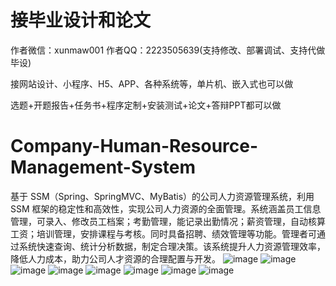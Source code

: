 # 接毕业设计和论文
作者微信：xunmaw001  作者QQ：2223505639(支持修改、部署调试、支持代做毕设)

接网站设计、小程序、H5、APP、各种系统等，单片机、嵌入式也可以做

选题+开题报告+任务书+程序定制+安装测试+论文+答辩PPT都可以做
# Company-Human-Resource-Management-System
基于 SSM（Spring、SpringMVC、MyBatis）的公司人力资源管理系统，利用 SSM 框架的稳定性和高效性，实现公司人力资源的全面管理。系统涵盖员工信息管理，可录入、修改员工档案；考勤管理，能记录出勤情况；薪资管理，自动核算工资；培训管理，安排课程与考核。同时具备招聘、绩效管理等功能。管理者可通过系统快速查询、统计分析数据，制定合理决策。该系统提升人力资源管理效率，降低人力成本，助力公司人才资源的合理配置与开发。 
![image](https://github.com/user-attachments/assets/6ab4aa00-675f-498b-8c04-d9dcf6f3191d)
![image](https://github.com/user-attachments/assets/21d819ef-88c4-4401-bd23-49c1a988d99b)
![image](https://github.com/user-attachments/assets/4250a7b4-66d3-4c38-9753-6dec25e0fc25)
![image](https://github.com/user-attachments/assets/f117e662-4804-41d6-96c0-bc9e229d2c53)
![image](https://github.com/user-attachments/assets/f7011c18-7d8f-4f29-b0c8-d74101c258fa)
![image](https://github.com/user-attachments/assets/fa9443dd-219e-4b06-9ba0-ed3a5c46c7d8)
![image](https://github.com/user-attachments/assets/f90b76bb-a9c3-4566-996b-652322ed160b)
![image](https://github.com/user-attachments/assets/b1d5289b-5dca-459e-a214-3c08a3ce1197)
